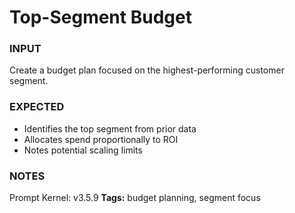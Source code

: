 # Top-Segment Budget
<!-- markdownlint-disable MD001 -->

### INPUT
Create a budget plan focused on the highest-performing customer segment.

### EXPECTED
- Identifies the top segment from prior data
- Allocates spend proportionally to ROI
- Notes potential scaling limits

### NOTES
Prompt Kernel: v3.5.9
**Tags:** budget planning, segment focus
